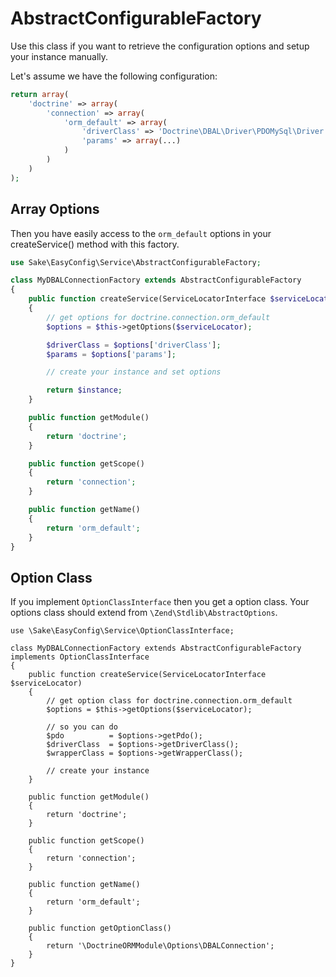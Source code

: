 # AbstractConfigurableFactory

 Use this class if you want to retrieve the configuration options and setup your instance manually.

Let's assume we have the following configuration:

```php
return array(
    'doctrine' => array(
        'connection' => array(
            'orm_default' => array(
                'driverClass' => 'Doctrine\DBAL\Driver\PDOMySql\Driver',
                'params' => array(...)
            )
        )
    )
);
```

## Array Options
Then you have easily access to the `orm_default` options in your createService() method with this factory.

```php
use Sake\EasyConfig\Service\AbstractConfigurableFactory;

class MyDBALConnectionFactory extends AbstractConfigurableFactory
{
    public function createService(ServiceLocatorInterface $serviceLocator)
    {
        // get options for doctrine.connection.orm_default
        $options = $this->getOptions($serviceLocator);

        $driverClass = $options['driverClass'];
        $params = $options['params'];

        // create your instance and set options

        return $instance;
    }

    public function getModule()
    {
        return 'doctrine';
    }

    public function getScope()
    {
        return 'connection';
    }

    public function getName()
    {
        return 'orm_default';
    }
}
```
## Option Class
If you implement `OptionClassInterface` then you get a option class. Your options class should extend from `\Zend\Stdlib\AbstractOptions`.
```
use \Sake\EasyConfig\Service\OptionClassInterface;

class MyDBALConnectionFactory extends AbstractConfigurableFactory implements OptionClassInterface
{
    public function createService(ServiceLocatorInterface $serviceLocator)
    {
        // get option class for doctrine.connection.orm_default
        $options = $this->getOptions($serviceLocator);

        // so you can do
        $pdo          = $options->getPdo();
        $driverClass  = $options->getDriverClass();
        $wrapperClass = $options->getWrapperClass();

        // create your instance
    }

    public function getModule()
    {
        return 'doctrine';
    }

    public function getScope()
    {
        return 'connection';
    }

    public function getName()
    {
        return 'orm_default';
    }

    public function getOptionClass()
    {
        return '\DoctrineORMModule\Options\DBALConnection';
    }
}
```
